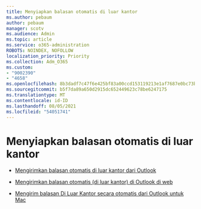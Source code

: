 ```yaml
---
title: Menyiapkan balasan otomatis di luar kantor
ms.author: pebaum
author: pebaum
manager: scotv
ms.audience: Admin
ms.topic: article
ms.service: o365-administration
ROBOTS: NOINDEX, NOFOLLOW
localization_priority: Priority
ms.collection: Adm_O365
ms.custom:
- "9002390"
- "4658"
ms.openlocfilehash: 8b3dadf7c47f6e425bf83a00ccd153119213e1af7687e0bc73b35384ec9a7ae2
ms.sourcegitcommit: b5f7da89a650d2915dc652449623c78be6247175
ms.translationtype: MT
ms.contentlocale: id-ID
ms.lasthandoff: 08/05/2021
ms.locfileid: "54051741"
---
```

# <a name="setting-up-out-of-office-automatic-replies"></a>Menyiapkan balasan otomatis di luar kantor

- [Mengirimkan balasan otomatis di luar kantor dari Outlook](https://support.office.com/article/9742f476-5348-4f9f-997f-5e208513bd67)

- [Mengirimkan balasan otomatis (di luar kantor) di Outlook di web](https://support.office.com/article/0c193ab0-b9e1-4058-84be-a5b014242290)

- [Mengirim balasan Di Luar Kantor secara otomatis dari Outlook untuk Mac](https://support.office.com/article/4e07ab75-beda-4f9e-bcdc-44471ebacdee)
